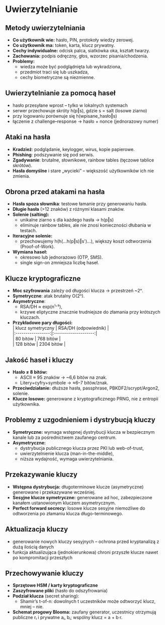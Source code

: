 # Uwierzytelnianie

## Metody uwierzytelniania  
- **Co użytkownik wie:** hasło, PIN, protokoły wiedzy zerowej.  
- **Co użytkownik ma:** token, karta, klucz prywatny.  
- **Cechy indywidualne:** odcisk palca, siatkówka oka, kształt twarzy.  
- **Zachowania:** podpis odręczny, głos, wzorzec pisania/chodzenia.  
- **Problemy:**  
  - wiedza może być podglądnięta lub wykradziona,  
  - przedmiot traci się lub uszkadza,  
  - cechy biometryczne są niezmienne.

## Uwierzytelnianie za pomocą haseł  
- hasło przesyłane wprost – tylko w lokalnych systemach  
- serwer przechowuje skróty h(p‖s), gdzie s = salt (losowe ziarno)  
- przy logowaniu porównuje się h(wpisane_hasło‖s)  
- łączenie z challenge–response → hasło + nonce (jednorazowy numer)

## Ataki na hasła  
- **Kradzież**: podglądanie, keylogger, wirus, kopie papierowe.  
- **Phishing**: podszywanie się pod serwis.  
- **Zgadywanie**: brutalne, słownikowe, rainbow tables (tęczowe tablice skrótów).  
- **Hasła domyślne** i stare „wycieki” – większość użytkowników ich nie zmienia.

## Obrona przed atakami na hasła  
- **Hasła spoza słownika**: testowe łamanie przy generowaniu hasła.  
- **Długie hasła** (>12 znaków) z różnymi klasami znaków.  
- **Solenie (salting):**  
  - unikalne ziarno s dla każdego hasła → h(p‖s)  
  - eliminuje rainbow tables, ale nie znosi konieczności dłubania w testach.  
- **Iteracyjne solenie:**  
  - przechowujemy h(h(...h(p‖s)‖s')…), większy koszt odtworzenia (Proof-of-Work).  
- **Wymiana haseł:**  
  - okresowo lub jednorazowo (OTP, SMS).  
  - single sign-on zmniejsza liczbę haseł.

## Klucze kryptograficzne  
- **Moc szyfrowania** zależy od długości klucza → przestrzeń ~2ⁿ.  
- **Symetryczne**: atak brutalny O(2ⁿ).  
- **Asymetryczne**:  
  - RSA/DH ≈ exp(n¹ᐟ³),  
  - krzywe eliptyczne znacznie trudniejsze do złamania przy krótszych kluczach.  
- **Przykładowe pary długości:**  
  | klucz symetryczny | RSA/DH (odpowiednik) |  
  |:-----------------:|:--------------------:|  
  |  80 bitów         |  768 bitów           |  
  | 128 bitów         | 2304 bitów           |

## Jakość haseł i kluczy  
- **Hasło ≠ 8 bitów:**  
  - ASCII ≈ 95 znaków → ~6,6 bitów na znak.  
  - Litery+cyfry+symbole → ≈6–7 bitów/znak.  
- **Przeciwdziałanie:** dłuższe hasła, passphrase, PBKDF2/scrypt/Argon2, solenie.  
- **Klucze losowe:** generowane z kryptograficznego PRNG, nie z entropii użytkownika.

## Problemy z uzgodnieniem i dystrybucją kluczy  
- **Symetryczne:** wymaga wstępnej dystrybucji klucza w bezpiecznym kanale lub za pośrednictwem zaufanego centrum.  
- **Asymetryczne:**  
  - dystrybucja publicznego klucza przez PKI lub web-of-trust,  
  - uwierzytelnienie klucza (man-in-the-middle),  
  - niższa wydajność, wymaga uwierzytelniania.

## Przekazywanie kluczy  
- **Wstępna dystrybucja:** długoterminowe klucze (asymetryczne) generowane i przekazywane wcześniej.  
- **Sesyjne klucze symetryczne:** generowane ad hoc, zabezpieczone kanałem ustanowionym kluczem asymetrycznym.  
- **Perfect forward secrecy:** losowe klucze sesyjne niemożliwe do odtworzenia po złamaniu klucza długo-terminowego.

## Aktualizacja kluczy  
- generowanie nowych kluczy sesyjnych – ochrona przed kryptanalizą z dużą ilością danych  
- funkcja aktualizująca (jednokierunkowa) chroni przyszłe klucze nawet po kompromitacji przeszłych

## Przechowywanie kluczy  
- **Sprzętowe HSM / karty kryptograficzne**  
- **Zaszyfrowane pliki** (hasło do odszyfrowania)  
- **Podział klucza** (secret sharing):  
  - Shamir’s t-of-n: dowolnych t uczestników może odtworzyć klucz, mniej – nie.  
- **Schemat progowy Blooma:** zaufany generator, uczestnicy otrzymują publiczne rᵢ i prywatne aᵢ, bᵢ; wspólny klucz = a + b·r.